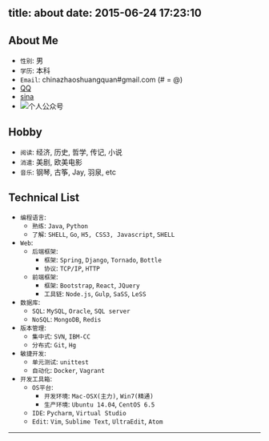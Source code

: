 title: about
date: 2015-06-24 17:23:10
---



## About Me

- `性别`: 男
- `学历`: 本科
- `Email`: chinazhaoshuangquan#gmail.com  (# = @)
- [QQ](1181152036)
- [sina](https://weibo.com/p/1005051721471170/home)
- ![个人公众号](http://zsq-blog-image.oss-cn-beijing.aliyuncs.com/2018/11/2/qrcode_for_gh_51fe6eabc8b3_258.jpg)

## Hobby
- `阅读`: 经济, 历史, 哲学, 传记, 小说
- `消遣`: 美剧, 欧美电影
- `音乐`: 钢琴, 古筝, Jay, 羽泉, etc


## Technical List
- `编程语言`: 
    - `熟练`: `Java`, `Python`
    - `了解`: `SHELL`, `Go`, `H5, CSS3, Javascript`, `SHELL`
- `Web`:
    - `后端框架`: 
        - `框架`: `Spring`, `Django`, `Tornado`, `Bottle`
        - `协议`: `TCP/IP`, `HTTP`
    - `前端框架`: 
        - `框架`: `Bootstrap`, `React`, `JQuery`
        - `工具链`: `Node.js`, `Gulp`, `SaSS`, `LeSS`
- `数据库`: 
    - `SQL`: `MySQL`,  `Oracle`, `SQL server`
    - `NoSQL`: `MongoDB`, `Redis`
- `版本管理`: 
    - `集中式`: `SVN`, `IBM-CC`
    - `分布式`: `Git`, `Hg`
- `敏捷开发`: 
    - `单元测试`: `unittest`
    - `自动化`: `Docker`, `Vagrant`
- `开发工具箱`:
    - `OS平台`: 
        - `开发环境`: `Mac-OSX(主力)`, `Win7(精通)`
        - `生产环境`: `Ubuntu 14.04`, `CentOS 6.5`
    - `IDE`: `Pycharm`, `Virtual Studio`
    - `Edit`: `Vim`, `Sublime Text`, `UltraEdit`, `Atom`



---
